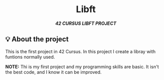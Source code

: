 <h1 align="center">
	Libft
</h1>

<p align="center">
	<b><i>42 CURSUS LIBFT PROJECT</i></b><br>
</p>

## 💡 About the project

This is the first project in 42 Cursus. In this project I create a libray with funtions normally used.

**NOTE:** Thi is my first project and my programming skills are basic. It isn't the best code, and I know it can be improved.